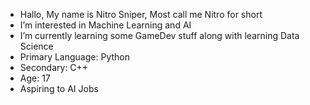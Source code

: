 - Hallo, My name is Nitro Sniper, Most call me Nitro for short
- I’m interested in Machine Learning and AI
- I’m currently learning some GameDev stuff along with learning Data Science
- Primary Language: Python
- Secondary: C++
- Age: 17 
- Aspiring to AI Jobs
<!---
NitroSniper/NitroSniper is a ✨ special ✨ repository because its `README.md` (this file) appears on your GitHub profile.
You can click the Preview link to take a look at your changes.
--->
